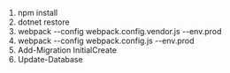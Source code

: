 1) npm install
2) dotnet restore
3) webpack --config webpack.config.vendor.js --env.prod
4) webpack --config webpack.config.js --env.prod
5) Add-Migration InitialCreate 
6) Update-Database   